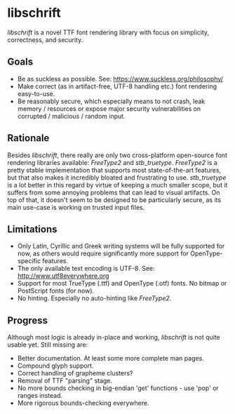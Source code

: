 libschrift
==========
*libschrift* is a novel TTF font rendering library with focus
on simplicity, correctness, and security.

Goals
-----
- Be as suckless as possible.
  See: <https://www.suckless.org/philosophy/>
- Make correct (as in artifact-free, UTF-8 handling etc.)
  font rendering easy-to-use.
- Be reasonably secure, which especially means to not crash,
  leak memory / resources or expose major security
  vulnerabilities on corrupted / malicious / random input.

Rationale
---------
Besides *libschrift*, there really are only two cross-platform
open-source font rendering libraries available: *FreeType2* and
*stb\_truetype*. *FreeType2* is a pretty stable implementation
that supports most state-of-the-art features, but that also makes
it incredibly bloated and frustrating to use. *stb\_truetype* is
a lot better in this regard by virtue of keeping a much smaller
scope, but it suffers from some annoying problems that can lead to
visual artifacts. On top of that, it doesn't seem to be designed
to be particularly secure, as its main use-case is working on
trusted input files.

Limitations
-----------
- Only Latin, Cyrillic and Greek writing systems will be fully
  supported for now, as others would require significantly more
  support for OpenType-specific features.
- The only available text encoding is UTF-8.
  See: <http://www.utf8everywhere.org>
- Support for most TrueType (.ttf) and OpenType (.otf) fonts.
  No bitmap or PostScript fonts (for now).
- No hinting. Especially no auto-hinting like *FreeType2*.

Progress
--------
Although most logic is already in-place and working, *libschrift*
is not quite usable yet. Still missing are:

- Better documentation. At least some more complete man pages.
- Compound glyph support.
- Correct handling of grapheme clusters?
- Removal of TTF "parsing" stage.
- No more bounds checking in big-endian 'get' functions - use
  'pop' or ranges instead.
- More rigorous bounds-checking everywhere.

